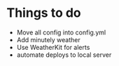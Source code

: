 # Things to do

- Move all config into config.yml
- Add minutely weather
- Use WeatherKit for alerts
- automate deploys to local server